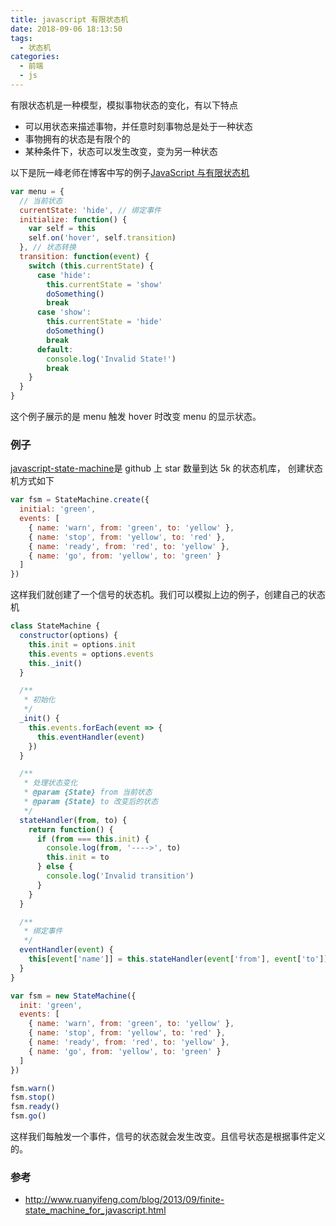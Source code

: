```yaml
---
title: javascript 有限状态机
date: 2018-09-06 18:13:50
tags:
  - 状态机
categories:
  - 前端
  - js
---
```


有限状态机是一种模型，模拟事物状态的变化，有以下特点

- 可以用状态来描述事物，并任意时刻事物总是处于一种状态
- 事物拥有的状态是有限个的
- 某种条件下，状态可以发生改变，变为另一种状态

以下是阮一峰老师在博客中写的例子[JavaScript 与有限状态机](http://www.ruanyifeng.com/blog/2013/09/finite-state_machine_for_javascript.html)

```js
var menu = {
  // 当前状态
  currentState: 'hide', // 绑定事件
  initialize: function() {
    var self = this
    self.on('hover', self.transition)
  }, // 状态转换
  transition: function(event) {
    switch (this.currentState) {
      case 'hide':
        this.currentState = 'show'
        doSomething()
        break
      case 'show':
        this.currentState = 'hide'
        doSomething()
        break
      default:
        console.log('Invalid State!')
        break
    }
  }
}
```

这个例子展示的是 menu 触发 hover 时改变 menu 的显示状态。

<!--more-->

### 例子

[javascript-state-machine](https://github.com/jakesgordon/javascript-state-machine)是 github 上 star 数量到达 5k 的状态机库， 创建状态机方式如下

```js
var fsm = StateMachine.create({
  initial: 'green',
  events: [
    { name: 'warn', from: 'green', to: 'yellow' },
    { name: 'stop', from: 'yellow', to: 'red' },
    { name: 'ready', from: 'red', to: 'yellow' },
    { name: 'go', from: 'yellow', to: 'green' }
  ]
})
```

这样我们就创建了一个信号的状态机。我们可以模拟上边的例子，创建自己的状态机

```js
class StateMachine {
  constructor(options) {
    this.init = options.init
    this.events = options.events
    this._init()
  }

  /**
   * 初始化
   */
  _init() {
    this.events.forEach(event => {
      this.eventHandler(event)
    })
  }

  /**
   * 处理状态变化
   * @param {State} from 当前状态
   * @param {State} to 改变后的状态
   */
  stateHandler(from, to) {
    return function() {
      if (from === this.init) {
        console.log(from, '---->', to)
        this.init = to
      } else {
        console.log('Invalid transition')
      }
    }
  }

  /**
   * 绑定事件
   */
  eventHandler(event) {
    this[event['name']] = this.stateHandler(event['from'], event['to'])
  }
}

var fsm = new StateMachine({
  init: 'green',
  events: [
    { name: 'warn', from: 'green', to: 'yellow' },
    { name: 'stop', from: 'yellow', to: 'red' },
    { name: 'ready', from: 'red', to: 'yellow' },
    { name: 'go', from: 'yellow', to: 'green' }
  ]
})

fsm.warn()
fsm.stop()
fsm.ready()
fsm.go()
```

这样我们每触发一个事件，信号的状态就会发生改变。且信号状态是根据事件定义的。

### 参考

- http://www.ruanyifeng.com/blog/2013/09/finite-state_machine_for_javascript.html
